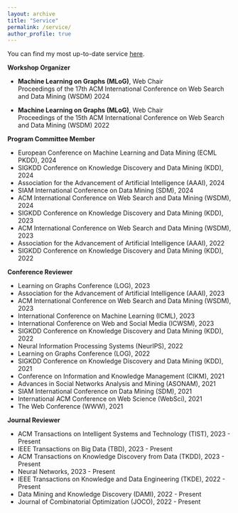 ```yaml
---
layout: archive
title: "Service"
permalink: /service/
author_profile: true
---
```

You can find my most up-to-date service [here](https://yuwanguo.github.io/_pages/CV.pdf#nameddest=EXTERNAL%20SERVICES).

**Workshop Organizer**
- **Machine Learning on Graphs (MLoG)**, Web Chair
  <br> Proceedings of the 17th ACM International Conference on Web Search and Data Mining (WSDM) 2024

- **Machine Learning on Graphs (MLoG)**, Web Chair
  <br> Proceedings of the 15th ACM International Conference on Web Search and Data Mining (WSDM) 2022


**Program Committee Member**
- European Conference on Machine Learning and Data Mining (ECML PKDD), 2024
- SIGKDD Conference on Knowledge Discovery and Data Mining (KDD), 2024
- Association for the Advancement of Artificial Intelligence (AAAI), 2024
- SIAM International Conference on Data Mining (SDM), 2024
- ACM International Conference on Web Search and Data Mining (WSDM), 2024
- SIGKDD Conference on Knowledge Discovery and Data Mining (KDD), 2023
- ACM International Conference on Web Search and Data Mining (WSDM), 2023
- Association for the Advancement of Artificial Intelligence (AAAI), 2022
- SIGKDD Conference on Knowledge Discovery and Data Mining (KDD), 2022


**Conference Reviewer**
- Learning on Graphs Conference (LOG), 2023
- Association for the Advancement of Artificial Intelligence (AAAI), 2023
- ACM International Conference on Web Search and Data Mining (WSDM), 2023
- International Conference on Machine Learning (ICML), 2023
- International Conference on Web and Social Media (ICWSM), 2023
- SIGKDD Conference on Knowledge Discovery and Data Mining (KDD), 2022
- Neural Information Processing Systems (NeurIPS), 2022
- Learning on Graphs Conference (LOG), 2022
- SIGKDD Conference on Knowledge Discovery and Data Mining (KDD), 2021
- Conference on Information and Knowledge Management (CIKM), 2021
- Advances in Social Networks Analysis and Mining (ASONAM), 2021
- SIAM International Conference on Data Mining (SDM), 2021
- International ACM Conference on Web Science (WebSci), 2021
- The Web Conference (WWW), 2021

**Journal Reviewer**
- ACM Transactions on Intelligent Systems and Technology (TIST), 2023 - Present
- IEEE Transactions on Big Data (TBD), 2023 - Present
- ACM Transactions on Knowledge Discovery from Data (TKDD), 2023 - Present
- Neural Networks, 2023 - Present
- IEEE Transactions on Knowledge and Data Engineering (TKDE), 2022 - Present
- Data Mining and Knowledge Discovery (DAMI), 2022 - Present
- Journal of Combinatorial Optimization (JOCO), 2022 - Present
